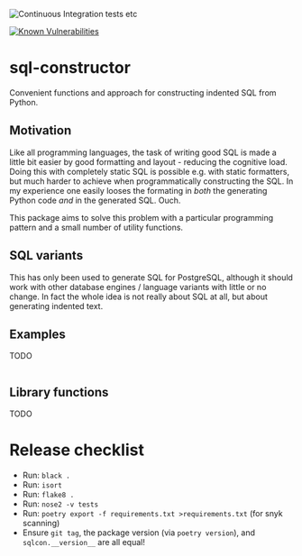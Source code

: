 ![Continuous Integration tests etc](https://github.com/tcorbettclark/sql-constructor/workflows/Continuous%20Integration%20tests%20etc/badge.svg)

[![Known Vulnerabilities](https://snyk.io/test/github/tcorbettclark/sql-constructor/badge.svg?targetFile=requirements.txt)](https://snyk.io/test/github/tcorbettclark/sql-constructor?targetFile=requirements.txt)

# sql-constructor

Convenient functions and approach for constructing indented SQL from Python.

## Motivation

Like all programming languages, the task of writing good SQL is made a little
bit easier by good formatting and layout - reducing the cognitive load. Doing
this with completely static SQL is possible e.g. with static formatters, but
much harder to achieve when programmatically constructing the SQL. In my
experience one easily looses the formating in *both* the generating Python code
*and* in the generated SQL. Ouch.

This package aims to solve this problem with a particular programming pattern
and a small number of utility functions.

## SQL variants

This has only been used to generate SQL for PostgreSQL, although it should work
with other database engines / language variants with little or no change. In
fact the whole idea is not really about SQL at all, but about generating
indented text.

## Examples

TODO

```
```

## Library functions

TODO


# Release checklist

* Run: `black .`
* Run: `isort`
* Run: `flake8 .`
* Run: `nose2 -v tests`
* Run: `poetry export -f requirements.txt >requirements.txt` (for snyk scanning)
* Ensure `git tag`, the package version (via `poetry version`), and `sqlcon.__version__` are all equal!